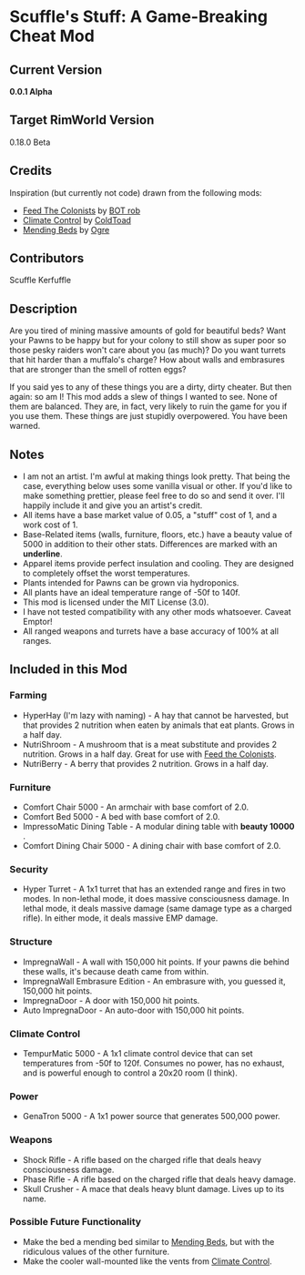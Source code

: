 # Scuffle's Stuff: A Game-Breaking Cheat Mod

## Current Version
**0.0.1 Alpha**

## Target RimWorld Version
0.18.0 Beta

## Credits

Inspiration (but currently not code) drawn from the following mods:
* [Feed The Colonists][1] by [BOT rob][2]
* [Climate Control][3] by [ColdToad][4]
* [Mending Beds][5] by [Ogre][6]

## Contributors
Scuffle Kerfuffle

## Description
Are you tired of mining massive amounts of gold for beautiful beds? Want your Pawns to be happy but for your colony to still show as super poor so those pesky raiders won't care about you (as much)? Do you want turrets that hit harder than a muffalo's charge? How about walls and embrasures that are stronger than the smell of rotten eggs?

If you said yes to any of these things you are a dirty, dirty cheater. But then again: so am I! This mod adds a slew of things I wanted to see. None of them are balanced. They are, in fact, very likely to ruin the game for you if you use them. These things are just stupidly overpowered. You have been warned.

## Notes
* I am not an artist. I'm awful at making things look pretty. That being the case, everything below uses some vanilla visual or other. If you'd like to make something prettier, please feel free to do so and send it over. I'll happily include it and give you an artist's credit.
* All items have a base market value of 0.05, a "stuff" cost of 1, and a work cost of 1.
* Base-Related items (walls, furniture, floors, etc.) have a beauty value of 5000 in addition to their other stats. Differences are marked with an __underline__.
* Apparel items provide perfect insulation and cooling. They are designed to completely offset the worst temperatures.
* Plants intended for Pawns can be grown via hydroponics.
* All plants have an ideal temperature range of -50f to 140f.
* This mod is licensed under the MIT License (3.0). 
* I have not tested compatibility with any other mods whatsoever. Caveat Emptor!
* All ranged weapons and turrets have a base accuracy of 100% at all ranges.

## Included in this Mod

### Farming

* HyperHay (I'm lazy with naming) - A hay that cannot be harvested, but that provides 2 nutrition when eaten by animals that eat plants. Grows in a half day.
* NutriShroom - A mushroom that is a meat substitute and provides 2 nutrition. Grows in a half day. Great for use with [Feed the Colonists][1].
* NutriBerry - A berry that provides 2 nutrition. Grows in a half day.

### Furniture

* Comfort Chair 5000 - An armchair with base comfort of 2.0.
* Comfort Bed 5000 - A bed with base comfort of 2.0.
* ImpressoMatic Dining Table - A modular dining table with __beauty 10000__ .
* Comfort Dining Chair 5000 - A dining chair with base comfort of 2.0.

### Security

* Hyper Turret - A 1x1 turret that has an extended range and fires in two modes. In non-lethal mode, it does massive consciousness damage. In lethal mode, it deals massive damage (same damage type as a charged rifle). In either mode, it deals massive EMP damage.

### Structure

* ImpregnaWall - A wall with 150,000 hit points. If your pawns die behind these walls, it's because death came from within.
* ImpregnaWall Embrasure Edition - An embrasure with, you guessed it, 150,000 hit points.
* ImpregnaDoor - A door with 150,000 hit points.
* Auto ImpregnaDoor - An auto-door with 150,000 hit points.

### Climate Control

* TempurMatic 5000 - A 1x1 climate control device that can set temperatures from -50f to 120f. Consumes no power, has no exhaust, and is powerful enough to control a 20x20 room (I think).

### Power

* GenaTron 5000 - A 1x1 power source that generates 500,000 power.

### Weapons

* Shock Rifle - A rifle based on the charged rifle that deals heavy consciousness damage.
* Phase Rifle - A rifle based on the charged rifle that deals heavy damage.
* Skull Crusher - A mace that deals heavy blunt damage. Lives up to its name.

### Possible Future Functionality

* Make the bed a mending bed similar to [Mending Beds][5], but with the ridiculous values of the other furniture.
* Make the cooler wall-mounted like the vents from [Climate Control][3].

[1]: https://steamcommunity.com/sharedfiles/filedetails/?id=729690064 "Feed the Colonists"
[2]: https://steamcommunity.com/id/Gutsnipe "BOT rob"
[3]: https://steamcommunity.com/sharedfiles/filedetails/?id=973091113 "Climate Control"
[4]: https://steamcommunity.com/id/vasumahesh "ColdToad"
[5]: https://steamcommunity.com/sharedfiles/filedetails/?id=1242508171 "Mending Beds"
[6]: https://steamcommunity.com/profiles/76561198036333870 "Ogre"
